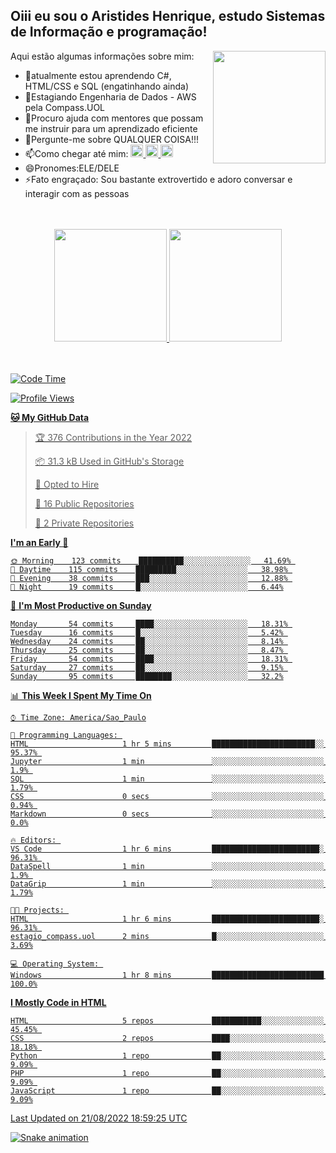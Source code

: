 ## Oiii eu sou o Aristides Henrique, estudo Sistemas de Informação e programação!

<div >
Aqui estão algumas informações sobre mim:<img align="right" height="180em" src="https://user-images.githubusercontent.com/97318481/177042589-45d62122-82a9-4a32-b3a7-87b322825b2f.png">
</div>

- 🌱atualmente estou aprendendo C#, HTML/CSS e SQL (engatinhando ainda)
- 👯Estagiando Engenharia de Dados - AWS pela Compass.UOL
- 🤔Procuro ajuda com mentores que possam me instruir para um aprendizado eficiente
- 💬Pergunte-me sobre QUALQUER COISA!!!
- 📫Como chegar até mim:
  <a href="https://www.instagram.com/aryhenry/" target="_blank">
  <img src="https://img.shields.io/badge/-Instagram-%23E4405F?style=for-the-badge&logo=instagram&logoColor=black" height="20px">
  </a>
  <a href="https://www.linkedin.com/in/aristides-henrique/" target="_blank">
  <img src="https://img.shields.io/badge/-LinkedIn-%230077B5?style=for-the-badge&logo=linkedin&logoColor=black" height="20px">
  </a> 
  <a href="mailto:arihenriqueuna@gmail.com">
  <img src="https://img.shields.io/badge/-Gmail-%23333?style=for-the-badge&logo=gmail&logoColor=white" height="20px">
  </a>
- 😄Pronomes:ELE/DELE
- ⚡Fato engraçado: Sou bastante extrovertido e adoro conversar e interagir com as pessoas
<br/>
<br/>
<div align="center">
  <a href="https://github.com/arihenrique">
  <img height="180em" src="https://github-readme-stats.vercel.app/api?username=arihenrique&show_icons=true&theme=dracula&include_all_commits=true&count_private=true"/>
  <img height="180em" src="https://github-readme-stats.vercel.app/api/top-langs/?username=arihenrique&layout=compact&langs_count=7&theme=dracula"/>
</div><br/><br/>

<!--START_SECTION:waka-->
![Code Time](http://img.shields.io/badge/Code%20Time-49%20hrs%204%20mins-blue)

![Profile Views](http://img.shields.io/badge/Profile%20Views-122-blue)

**🐱 My GitHub Data** 

> 🏆 376 Contributions in the Year 2022
 > 
> 📦 31.3 kB Used in GitHub's Storage 
 > 
> 💼 Opted to Hire
 > 
> 📜 16 Public Repositories 
 > 
> 🔑 2 Private Repositories  
 > 
**I'm an Early 🐤** 

```text
🌞 Morning    123 commits    ██████████░░░░░░░░░░░░░░░   41.69% 
🌇 Daytime    115 commits    █████████░░░░░░░░░░░░░░░░   38.98% 
🌃 Evening    38 commits     ███░░░░░░░░░░░░░░░░░░░░░░   12.88% 
🌙 Night      19 commits     █░░░░░░░░░░░░░░░░░░░░░░░░   6.44%

```
📅 **I'm Most Productive on Sunday** 

```text
Monday       54 commits     ████░░░░░░░░░░░░░░░░░░░░░   18.31% 
Tuesday      16 commits     █░░░░░░░░░░░░░░░░░░░░░░░░   5.42% 
Wednesday    24 commits     ██░░░░░░░░░░░░░░░░░░░░░░░   8.14% 
Thursday     25 commits     ██░░░░░░░░░░░░░░░░░░░░░░░   8.47% 
Friday       54 commits     ████░░░░░░░░░░░░░░░░░░░░░   18.31% 
Saturday     27 commits     ██░░░░░░░░░░░░░░░░░░░░░░░   9.15% 
Sunday       95 commits     ████████░░░░░░░░░░░░░░░░░   32.2%

```


📊 **This Week I Spent My Time On** 

```text
⌚︎ Time Zone: America/Sao_Paulo

💬 Programming Languages: 
HTML                     1 hr 5 mins         ███████████████████████░░   95.37% 
Jupyter                  1 min               ░░░░░░░░░░░░░░░░░░░░░░░░░   1.9% 
SQL                      1 min               ░░░░░░░░░░░░░░░░░░░░░░░░░   1.79% 
CSS                      0 secs              ░░░░░░░░░░░░░░░░░░░░░░░░░   0.94% 
Markdown                 0 secs              ░░░░░░░░░░░░░░░░░░░░░░░░░   0.0%

🔥 Editors: 
VS Code                  1 hr 6 mins         ████████████████████████░   96.31% 
DataSpell                1 min               ░░░░░░░░░░░░░░░░░░░░░░░░░   1.9% 
DataGrip                 1 min               ░░░░░░░░░░░░░░░░░░░░░░░░░   1.79%

🐱‍💻 Projects: 
HTML                     1 hr 6 mins         ████████████████████████░   96.31% 
estagio_compass.uol      2 mins              █░░░░░░░░░░░░░░░░░░░░░░░░   3.69%

💻 Operating System: 
Windows                  1 hr 8 mins         █████████████████████████   100.0%

```

**I Mostly Code in HTML** 

```text
HTML                     5 repos             ███████████░░░░░░░░░░░░░░   45.45% 
CSS                      2 repos             ████░░░░░░░░░░░░░░░░░░░░░   18.18% 
Python                   1 repo              ██░░░░░░░░░░░░░░░░░░░░░░░   9.09% 
PHP                      1 repo              ██░░░░░░░░░░░░░░░░░░░░░░░   9.09% 
JavaScript               1 repo              ██░░░░░░░░░░░░░░░░░░░░░░░   9.09%

```



 Last Updated on 21/08/2022 18:59:25 UTC
<!--END_SECTION:waka-->

![Snake animation](https://github.com/arihenrique/arihenrique/blob/output/github-contribution-grid-snake.svg)
